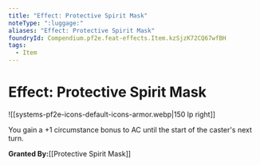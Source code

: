 ```yaml
---
title: "Effect: Protective Spirit Mask"
noteType: ":luggage:"
aliases: "Effect: Protective Spirit Mask"
foundryId: Compendium.pf2e.feat-effects.Item.kzSjzK72CQ67wfBH
tags:
  - Item
---
```


# Effect: Protective Spirit Mask
![[systems-pf2e-icons-default-icons-armor.webp|150 lp right]]

You gain a +1 circumstance bonus to AC until the start of the caster's next turn.

**Granted By:**[[Protective Spirit Mask]]
